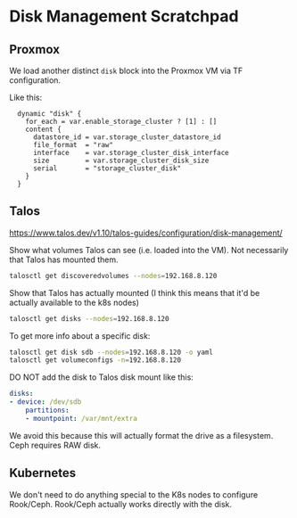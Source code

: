 # Disk Management Scratchpad

## Proxmox

We load another distinct `disk` block into the Proxmox VM via TF configuration.

Like this:

```hcl
  dynamic "disk" {
    for_each = var.enable_storage_cluster ? [1] : []
    content {
      datastore_id = var.storage_cluster_datastore_id
      file_format  = "raw"
      interface    = var.storage_cluster_disk_interface
      size         = var.storage_cluster_disk_size
      serial       = "storage_cluster_disk"
    }
  }
```

## Talos

<https://www.talos.dev/v1.10/talos-guides/configuration/disk-management/>

Show what volumes Talos can see (i.e. loaded into the VM). Not necessarily that Talos has mounted them.

```bash
talosctl get discoveredvolumes --nodes=192.168.8.120
```

Show that Talos has actually mounted (I think this means that it'd be actually available to the k8s nodes)

```bash
talosctl get disks --nodes=192.168.8.120
```

To get more info about a specific disk:

```bash
talosctl get disk sdb --nodes=192.168.8.120 -o yaml
talosctl get volumeconfigs -n=192.168.8.120
```

DO NOT add the disk to Talos disk mount like this:

```yaml
disks:
- device: /dev/sdb
    partitions:
    - mountpoint: /var/mnt/extra
```

We avoid this because this will actually format the drive as a filesystem. Ceph requires RAW disk.

## Kubernetes

We don't need to do anything special to the K8s nodes to configure Rook/Ceph. Rook/Ceph actually works directly with the disk.
